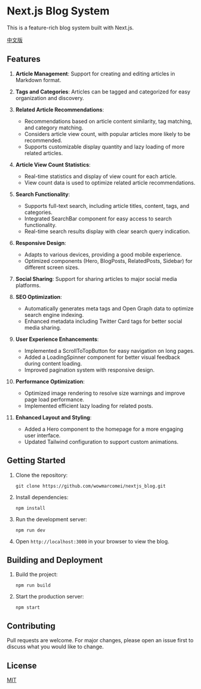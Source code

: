 # Next.js Blog System

This is a feature-rich blog system built with Next.js.

[中文版](./README.md)

## Features

1. **Article Management**: Support for creating and editing articles in Markdown format.

2. **Tags and Categories**: Articles can be tagged and categorized for easy organization and discovery.

3. **Related Article Recommendations**:
   - Recommendations based on article content similarity, tag matching, and category matching.
   - Considers article view count, with popular articles more likely to be recommended.
   - Supports customizable display quantity and lazy loading of more related articles.

4. **Article View Count Statistics**:
   - Real-time statistics and display of view count for each article.
   - View count data is used to optimize related article recommendations.

5. **Search Functionality**: 
   - Supports full-text search, including article titles, content, tags, and categories.
   - Integrated SearchBar component for easy access to search functionality.
   - Real-time search results display with clear search query indication.

6. **Responsive Design**: 
   - Adapts to various devices, providing a good mobile experience.
   - Optimized components (Hero, BlogPosts, RelatedPosts, Sidebar) for different screen sizes.

7. **Social Sharing**: Support for sharing articles to major social media platforms.

8. **SEO Optimization**: 
   - Automatically generates meta tags and Open Graph data to optimize search engine indexing.
   - Enhanced metadata including Twitter Card tags for better social media sharing.

9. **User Experience Enhancements**:
   - Implemented a ScrollToTopButton for easy navigation on long pages.
   - Added a LoadingSpinner component for better visual feedback during content loading.
   - Improved pagination system with responsive design.

10. **Performance Optimization**:
    - Optimized image rendering to resolve size warnings and improve page load performance.
    - Implemented efficient lazy loading for related posts.

11. **Enhanced Layout and Styling**:
    - Added a Hero component to the homepage for a more engaging user interface.
    - Updated Tailwind configuration to support custom animations.

## Getting Started

1. Clone the repository:
   ```
   git clone https://github.com/wowmarcomei/nextjs_blog.git
   ```

2. Install dependencies:
   ```
   npm install
   ```

3. Run the development server:
   ```
   npm run dev
   ```

4. Open `http://localhost:3000` in your browser to view the blog.

## Building and Deployment

1. Build the project:
   ```
   npm run build
   ```

2. Start the production server:
   ```
   npm start
   ```

## Contributing

Pull requests are welcome. For major changes, please open an issue first to discuss what you would like to change.

## License

[MIT](https://choosealicense.com/licenses/mit/)